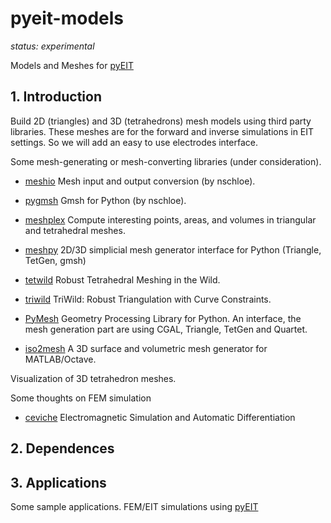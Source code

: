 # pyeit-models

*status: experimental*

Models and Meshes for [pyEIT](https://github.com/liubenyuan/pyEIT)

## 1. Introduction

Build 2D (triangles) and 3D (tetrahedrons) mesh models using third party libraries.
These meshes are for the forward and inverse simulations in EIT settings.
So we will add an easy to use electrodes interface.

Some mesh-generating or mesh-converting libraries (under consideration).
  
  - [meshio](https://github.com/nschloe/meshio) Mesh input and output conversion (by nschloe).
  - [pygmsh](https://github.com/nschloe/pygmsh) Gmsh for Python (by nschloe).
  - [meshplex](https://github.com/nschloe/meshplex) Compute interesting points, areas, and volumes in triangular and tetrahedral meshes.

  - [meshpy](https://github.com/inducer/meshpy) 2D/3D simplicial mesh generator interface for Python (Triangle, TetGen, gmsh)
  - [tetwild](https://github.com/Yixin-Hu/TetWild) Robust Tetrahedral Meshing in the Wild.
  - [triwild](https://github.com/wildmeshing/TriWild) TriWild: Robust Triangulation with Curve Constraints.
  - [PyMesh](https://github.com/PyMesh/PyMesh) Geometry Processing Library for Python. An interface, the mesh generation part are using CGAL, Triangle, TetGen and Quartet.

  - [iso2mesh](https://github.com/fangq/iso2mesh) A 3D surface and volumetric mesh generator for MATLAB/Octave.

Visualization of 3D tetrahedron meshes.

Some thoughts on FEM simulation
  
  - [ceviche](https://github.com/fancompute/ceviche) Electromagnetic Simulation and Automatic Differentiation

## 2. Dependences

## 3. Applications

Some sample applications. FEM/EIT simulations using [pyEIT](https://github.com/liubenyuan/pyEIT)

